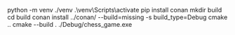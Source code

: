 python -m venv ./venv
.\venv\Scripts\activate
pip install conan
mkdir build
cd build
conan install ../conan/ --build=missing -s build_type=Debug
cmake ..
cmake --build .
./Debug/chess_game.exe